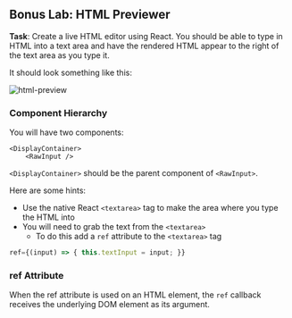 ## Bonus Lab: HTML Previewer

**Task**: Create a live HTML editor using React. You should be able to type in HTML into a text area and have the rendered HTML appear to the right of the text area as you type it.

It should look something like this: 

![html-preview](https://docs.google.com/drawings/d/e/2PACX-1vRLgF7eYdqNgnNTI5MCqG279ywaxuyBb6-I13b6hC-JhIro5k60bPwGlWpvWVHeuOqa6EseDnijcY-l/pub?w=626&h=293)

### Component Hierarchy

You will have two components: 

```
<DisplayContainer>
    <RawInput />
```

`<DisplayContainer>` should be the parent component of `<RawInput>`.

Here are some hints: 

* Use the native React `<textarea>` tag to make the area where you type the HTML into 
* You will need to grab the text from the `<textarea>`
    * To do this add a `ref` attribute to the `<textarea>` tag 

```js
ref={(input) => { this.textInput = input; }} 
```

### ref Attribute 

When the ref attribute is used on an HTML element, the `ref` callback receives the underlying DOM element as its argument.